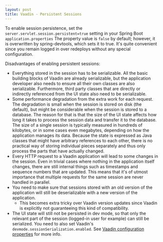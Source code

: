 ```yaml
---
layout: post
title: Vaadin - Persistent Sessions
---
```


To enable session persistence, set the `server.servlet.session.persistent=true` setting in your Spring Boot `application.properties`
The property value is `false` by default; however, it is overwritten by spring-devtools, which sets it to true.
It's quite convenient since you remain logged in over redeploys without any special configuration.

Disadvantages of enabling persistent sessions:

* Everything stored in the session has to be serializable. All the basic building blocks of Vaadin are already serializable, 
  but the application developer also needs to ensure all their own classes are also serializable.
  Furthermore, third party classes that are directly or indirectly referenced from the UI state also need to be serializable.
* Some performance degradation from the extra work for each request. The degradation is small when the session is stored on disk (the default),
  but might be considerable when the session is stored to a database. The reason for that is that the size of the UI state affects
  how long it takes to process the session data and transfer it to the database. The size of a single session is typically measured in hundreds of kilobytes,
  or in some cases even megabytes, depending on how the application manages its data.
  Because the state is expressed as Java classes that might have arbitrary references to each other, there is no practical
  way of storing individual pieces separately and thus only process the parts that have actually changed.
* Every HTTP request to a Vaadin application will lead to some changes in the session. Even in trivial cases where nothing in the
  application itself changes, there are still internal things such as timestamps and sequence numbers that are updated.
  This means that it's of utmost importance that multiple requests for the same session are never handled in parallel.
* You need to make sure that sessions stored with an old version of the application will still be deserializable with a new version of the application.
  * This becomes extra tricky over Vaadin version updates since Vaadin is explicitly not guaranteeing this kind of compatibility.
* The UI state will still not be persisted in dev mode, so that only the relevant part of the session (logged-in user for example)
  can still be serialized. You need to also set Vaadin's `devmode.sessionSerialization.enabled`.
  See [Vaadin configuration properties](https://vaadin.com/docs/latest/configuration/properties) for more info.
